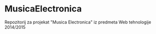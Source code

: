 # MusicaElectronica
Repozitorij za projekat "Musica Electronica" iz predmeta Web tehnologije 2014/2015
